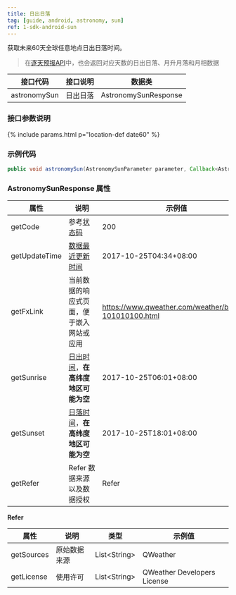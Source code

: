 ```yaml
---
title: 日出日落
tag: [guide, android, astronomy, sun]
ref: 1-sdk-android-sun
---
```


获取未来60天全球任意地点日出日落时间。

> 在[逐天预报API](/docs/api/weather)中，也会返回对应天数的日出日落、月升月落和月相数据

| 接口代码| 接口说明          | 数据类      |
| -------------- | ---------- | ----------- |
| astronomySun| 日出日落  | AstronomySunResponse |

### 接口参数说明

{% include params.html p="location-def date60" %}

### 示例代码

```java
public void astronomySun(AstronomySunParameter parameter, Callback<AstronomySunResponse> callback);                             
```

### AstronomySunResponse 属性

| 属性                 | 说明                       | 示例值                    |
| -------------------- | -------------------------- | ------------------------- |
| getCode              | 参考[状态码](/docs/resource/status-code/)                    | 200       |
| getUpdateTime | [数据最近更新时间](/docs/resource/glossary/#update-time)             | 2017-10-25T04:34+08:00   |
| getFxLink     | 当前数据的响应式页面，便于嵌入网站或应用 | https://www.qweather.com/weather/beijing-101010100.html |
| getSunrise           | [日出时间](/docs/resource/sun-moon-info/#sunrise-and-sunset)，**在高纬度地区可能为空**                   | 2017-10-25T06:01+08:00           |
| getSunset            | [日落时间](/docs/resource/sun-moon-info/#sunrise-and-sunset)，**在高纬度地区可能为空**                   | 2017-10-25T18:01+08:00           |
| getRefer             | Refer 数据来源以及数据授权 | Refer                     |

**Refer**

| 属性        | 说明        | 类型                | 示例值        |
| ---------- | ----------- | ------------------ | ------------ |
| getSources | 原始数据来源  | List&lt;String&gt; | QWeather     |
| getLicense | 使用许可      | List&lt;String&gt; | QWeather Developers License |

